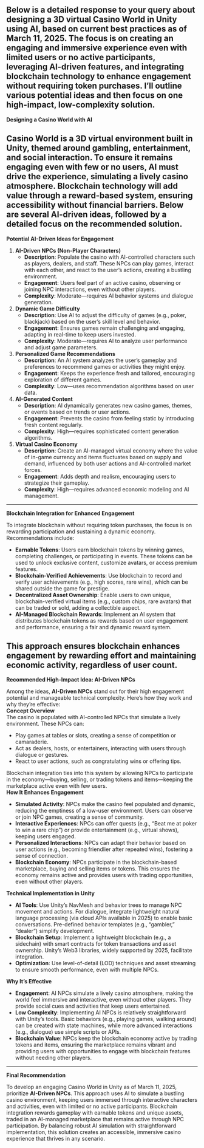 Below is a detailed response to your query about designing a 3D virtual Casino World in Unity using AI, based on current best practices as of March 11, 2025\. The focus is on creating an engaging and immersive experience even with limited users or no active participants, leveraging AI-driven features, and integrating blockchain technology to enhance engagement without requiring token purchases. I’ll outline various potential ideas and then focus on one high-impact, low-complexity solution.  
---

**Designing a Casino World with AI**

Casino World is a 3D virtual environment built in Unity, themed around gambling, entertainment, and social interaction. To ensure it remains engaging even with few or no users, AI must drive the experience, simulating a lively casino atmosphere. Blockchain technology will add value through a reward-based system, ensuring accessibility without financial barriers. Below are several AI-driven ideas, followed by a detailed focus on the recommended solution.  
---

**Potential AI-Driven Ideas for Engagement**

1. **AI-Driven NPCs (Non-Player Characters)**  
   * **Description**: Populate the casino with AI-controlled characters such as players, dealers, and staff. These NPCs can play games, interact with each other, and react to the user’s actions, creating a bustling environment.  
   * **Engagement**: Users feel part of an active casino, observing or joining NPC interactions, even without other players.  
   * **Complexity**: Moderate—requires AI behavior systems and dialogue generation.  
2. **Dynamic Game Difficulty**  
   * **Description**: Use AI to adjust the difficulty of games (e.g., poker, blackjack) based on the user’s skill level and behavior.  
   * **Engagement**: Ensures games remain challenging and engaging, adapting in real-time to keep users invested.  
   * **Complexity**: Moderate—requires AI to analyze user performance and adjust game parameters.  
3. **Personalized Game Recommendations**  
   * **Description**: An AI system analyzes the user’s gameplay and preferences to recommend games or activities they might enjoy.  
   * **Engagement**: Keeps the experience fresh and tailored, encouraging exploration of different games.  
   * **Complexity**: Low—uses recommendation algorithms based on user data.  
4. **AI-Generated Content**  
   * **Description**: AI dynamically generates new casino games, themes, or events based on trends or user actions.  
   * **Engagement**: Prevents the casino from feeling static by introducing fresh content regularly.  
   * **Complexity**: High—requires sophisticated content generation algorithms.  
5. **Virtual Casino Economy**  
   * **Description**: Create an AI-managed virtual economy where the value of in-game currency and items fluctuates based on supply and demand, influenced by both user actions and AI-controlled market forces.  
   * **Engagement**: Adds depth and realism, encouraging users to strategize their gameplay.  
   * **Complexity**: High—requires advanced economic modeling and AI management.

---

**Blockchain Integration for Enhanced Engagement**

To integrate blockchain without requiring token purchases, the focus is on rewarding participation and sustaining a dynamic economy. Recommendations include:

* **Earnable Tokens**: Users earn blockchain tokens by winning games, completing challenges, or participating in events. These tokens can be used to unlock exclusive content, customize avatars, or access premium features.  
* **Blockchain-Verified Achievements**: Use blockchain to record and verify user achievements (e.g., high scores, rare wins), which can be shared outside the game for prestige.  
* **Decentralized Asset Ownership**: Enable users to own unique, blockchain-verified virtual items (e.g., custom chips, rare avatars) that can be traded or sold, adding a collectible aspect.  
* **AI-Managed Blockchain Rewards**: Implement an AI system that distributes blockchain tokens as rewards based on user engagement and performance, ensuring a fair and dynamic reward system.

This approach ensures blockchain enhances engagement by rewarding effort and maintaining economic activity, regardless of user count.  
---

**Recommended High-Impact Idea: AI-Driven NPCs**

Among the ideas, **AI-Driven NPCs** stand out for their high engagement potential and manageable technical complexity. Here’s how they work and why they’re effective:  
**Concept Overview**  
The casino is populated with AI-controlled NPCs that simulate a lively environment. These NPCs can:

* Play games at tables or slots, creating a sense of competition or camaraderie.  
* Act as dealers, hosts, or entertainers, interacting with users through dialogue or gestures.  
* React to user actions, such as congratulating wins or offering tips.

Blockchain integration ties into this system by allowing NPCs to participate in the economy—buying, selling, or trading tokens and items—keeping the marketplace active even with few users.  
**How It Enhances Engagement**

* **Simulated Activity**: NPCs make the casino feel populated and dynamic, reducing the emptiness of a low-user environment. Users can observe or join NPC games, creating a sense of community.  
* **Interactive Experiences**: NPCs can offer quests (e.g., “Beat me at poker to win a rare chip”) or provide entertainment (e.g., virtual shows), keeping users engaged.  
* **Personalized Interactions**: NPCs can adapt their behavior based on user actions (e.g., becoming friendlier after repeated wins), fostering a sense of connection.  
* **Blockchain Economy**: NPCs participate in the blockchain-based marketplace, buying and selling items or tokens. This ensures the economy remains active and provides users with trading opportunities, even without other players.

**Technical Implementation in Unity**

* **AI Tools**: Use Unity’s NavMesh and behavior trees to manage NPC movement and actions. For dialogue, integrate lightweight natural language processing (via cloud APIs available in 2025\) to enable basic conversations. Pre-defined behavior templates (e.g., “gambler,” “dealer”) simplify development.  
* **Blockchain Setup**: Implement a lightweight blockchain (e.g., a sidechain) with smart contracts for token transactions and asset ownership. Unity’s Web3 libraries, widely supported by 2025, facilitate integration.  
* **Optimization**: Use level-of-detail (LOD) techniques and asset streaming to ensure smooth performance, even with multiple NPCs.

**Why It’s Effective**

* **Engagement**: AI NPCs simulate a lively casino atmosphere, making the world feel immersive and interactive, even without other players. They provide social cues and activities that keep users entertained.  
* **Low Complexity**: Implementing AI NPCs is relatively straightforward with Unity’s tools. Basic behaviors (e.g., playing games, walking around) can be created with state machines, while more advanced interactions (e.g., dialogue) use simple scripts or APIs.  
* **Blockchain Value**: NPCs keep the blockchain economy active by trading tokens and items, ensuring the marketplace remains vibrant and providing users with opportunities to engage with blockchain features without needing other players.

---

**Final Recommendation**

To develop an engaging Casino World in Unity as of March 11, 2025, prioritize **AI-Driven NPCs**. This approach uses AI to simulate a bustling casino environment, keeping users immersed through interactive characters and activities, even with limited or no active participants. Blockchain integration rewards gameplay with earnable tokens and unique assets, traded in an AI-managed marketplace that remains active through NPC participation. By balancing robust AI simulation with straightforward implementation, this solution creates an accessible, immersive casino experience that thrives in any scenario.  
